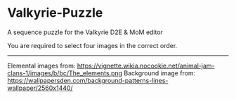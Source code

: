# Valkyrie-Puzzle
A sequence puzzle for the Valkyrie D2E &amp; MoM editor

You are required to select four images in the correct order.

---
Elemental images from: https://vignette.wikia.nocookie.net/animal-jam-clans-1/images/b/bc/The_elements.png
Background image from: https://wallpapersden.com/background-patterns-lines-wallpaper/2560x1440/

